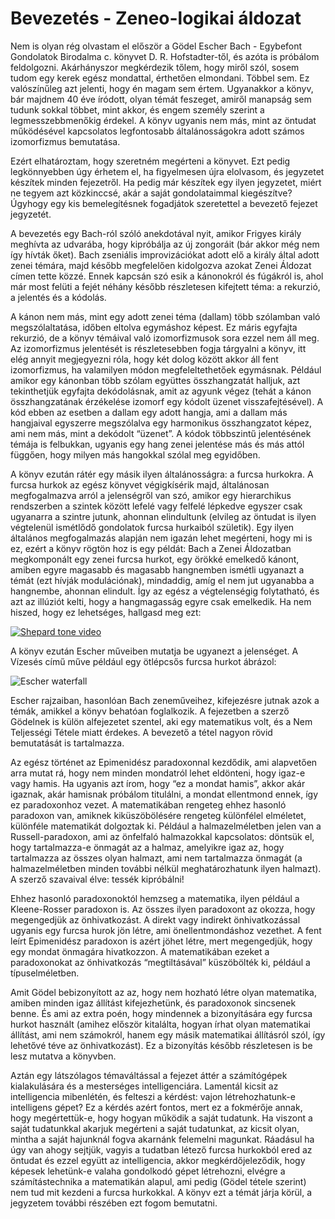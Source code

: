 # Bevezetés - Zeneo-logikai áldozat

Nem is olyan rég olvastam el először a Gödel Escher Bach - Egybefont Gondolatok Birodalma c. könyvet D. R. Hofstadter-től, és azóta is próbálom feldolgozni. Akárhányszor megkérdezik tőlem, hogy miről szól, sosem tudom egy kerek egész mondattal, érthetően elmondani. Többel sem. Ez valószínűleg azt jelenti, hogy én magam sem értem. Ugyanakkor a könyv, bár majdnem 40 éve íródott, olyan témát feszeget, amiről manapság sem tudunk sokkal többet, mint akkor, és engem személy szerint a legmesszebbmenőkig érdekel. A könyv ugyanis nem más, mint az öntudat működésével kapcsolatos legfontosabb általánosságokra adott számos izomorfizmus bemutatása.

Ezért elhatároztam, hogy szeretném megérteni a könyvet. Ezt pedig legkönnyebben úgy érhetem el, ha figyelmesen újra elolvasom, és jegyzetet készítek minden fejezetről.  Ha pedig már készítek egy ilyen jegyzetet, miért ne tegyem azt közkinccsé, akár a saját gondolataimmal kiegészítve? Úgyhogy egy kis bemelegítésnek fogadjátok szeretettel a bevezető fejezet jegyzetét.

A bevezetés egy Bach-ról szóló anekdotával nyit, amikor Frigyes király meghívta az udvarába, hogy kipróbálja az új zongoráit (bár akkor még nem így hívták őket). Bach zseniális improvizációkat adott elő a király által adott zenei témára, majd később megfelelően kidolgozva azokat Zenei Áldozat címen tette közzé. Ennek kapcsán szó esik a kánonokról és fúgákról is, ahol már most felüti a fejét néhány később részletesen kifejtett téma: a rekurzió, a jelentés és a kódolás.

A kánon nem más, mint egy adott zenei téma (dallam) több szólamban való megszólaltatása, időben eltolva egymáshoz képest. Ez máris egyfajta rekurzió, de a könyv témáival való izomorfizmusok sora ezzel nem áll meg. Az izomorfizmus jelentését is részletesebben fogja tárgyalni a könyv, itt elég annyit megjegyezni róla, hogy két dolog között akkor áll fent izomorfizmus, ha valamilyen módon megfeleltethetőek egymásnak. Például amikor egy kánonban több szólam együttes összhangzatát halljuk, azt tekinthetjük egyfajta dekódolásnak, amit az agyunk végez (tehát a kánon összhangzatának érzékelése izomorf egy kódolt üzenet visszafejtésével). A kód ebben az esetben a dallam egy adott hangja, ami a dallam más hangjaival egyszerre megszólalva egy harmonikus összhangzatot képez, ami nem más, mint a dekódolt “üzenet”. A kódok többszintű jelentésének témája is felbukkan, ugyanis egy hang zenei jelentése más és más attól függően, hogy milyen más hangokkal szólal meg egyidőben.

A könyv ezután rátér egy másik ilyen általánosságra: a furcsa hurkokra. A furcsa hurkok az egész könyvet végigkísérik majd, általánosan megfogalmazva arról a jelenségről van szó, amikor egy hierarchikus rendszerben a szintek között lefelé vagy felfelé lépkedve egyszer csak ugyanarra a szintre jutunk, ahonnan elindultunk (elvileg az öntudat is ilyen végtelenül ismétlődő gondolatok furcsa hurkaiból születik). Egy ilyen általános megfogalmazás alapján nem igazán lehet megérteni, hogy mi is ez, ezért a könyv rögtön hoz is egy példát: Bach a Zenei Áldozatban megkomponált egy zenei furcsa hurkot, egy örökké emelkedő kánont, amiben egyre magasabb és magasabb hangnemben ismétli ugyanazt a témát (ezt hívják modulációnak), mindaddig, amíg el nem jut ugyanabba a hangnembe, ahonnan elindult. Így az egész a végtelenségig folytatható, és azt az illúziót kelti, hogy a hangmagasság egyre csak emelkedik. Ha nem hiszed, hogy ez lehetséges, hallgasd meg ezt:

[![Shepard tone video][shepard-yt-image]][shepard-video]

A könyv ezután Escher műveiben mutatja be ugyanezt a jelenséget. A Vízesés című műve például egy ötlépcsős furcsa hurkot ábrázol:

![Escher waterfall][escher-waterfall]

Escher rajzaiban, hasonlóan Bach zeneműveihez, kifejezésre jutnak azok a témák, amikkel a könyv behatóan foglalkozik. A fejezetben a szerző Gödelnek is külön alfejezetet szentel, aki egy matematikus volt, és a Nem Teljességi Tétele miatt érdekes. A bevezető a tétel nagyon rövid bemutatását is tartalmazza.

Az egész történet az Epimenidész paradoxonnal kezdődik, ami alapvetően arra mutat rá, hogy nem minden mondatról lehet eldönteni, hogy igaz-e vagy hamis. Ha ugyanis azt írom, hogy “ez a mondat hamis”, akkor akár igaznak, akár hamisnak próbálom titulálni, a mondat ellentmond ennek, így ez paradoxonhoz vezet. A matematikában rengeteg ehhez hasonló paradoxon van, amiknek kiküszöbölésére rengeteg különfélel elméletet, különféle matematikát dolgoztak ki. Például a halmazelméletben jelen van a Russell-paradoxon, ami az önfelfaló halmazokkal kapcsolatos: döntsük el, hogy tartalmazza-e önmagát az a halmaz, amelyikre igaz az, hogy tartalmazza az összes olyan halmazt, ami nem tartalmazza önmagát (a halmazelméletben minden további nélkül meghatározhatunk ilyen halmazt). A szerző szavaival élve: tessék kipróbálni!

Ehhez hasonló paradoxonoktól hemzseg a matematika, ilyen például a Kleene-Rosser paradoxon is. Az összes ilyen paradoxont az okozza, hogy megengedjük az önhivatkozást. A direkt vagy indirekt önhivatkozással ugyanis egy furcsa hurok jön létre, ami önellentmondáshoz vezethet. A fent leírt Epimenidész paradoxon is azért jöhet létre, mert megengedjük, hogy egy mondat önmagára hivatkozzon. A matematikában ezeket a paradoxonokat az önhivatkozás “megtiltásával” küszöbölték ki, például a típuselméletben.

Amit Gödel bebizonyított az az, hogy nem hozható létre olyan matematika, amiben minden igaz állítást kifejezhetünk, és paradoxonok sincsenek benne. És ami az extra poén, hogy mindennek a bizonyítására egy furcsa hurkot használt (amihez először kitalálta, hogyan írhat olyan matematikai állítást, ami nem számokról, hanem egy másik matematikai állításról szól, így lehetővé téve az önhivatkozást). Ez a bizonyítás később részletesen is be lesz mutatva a könyvben.

Aztán egy látszólagos témaváltással a fejezet áttér a számítógépek kialakulására és a mesterséges intelligenciára. Lamentál kicsit az intelligencia mibenlétén, és felteszi a kérdést: vajon létrehozhatunk-e intelligens gépet? Ez a kérdés azért fontos, mert ez a fokmérője annak, hogy megértettük-e, hogy hogyan működik a saját tudatunk. Ha viszont a saját tudatunkkal akarjuk megérteni a saját tudatunkat, az kicsit olyan, mintha a saját hajunknál fogva akarnánk felemelni magunkat. Ráadásul ha úgy van ahogy sejtjük, vagyis a tudatban létező furcsa hurkokból ered az öntudat és ezzel együtt az intelligencia, akkor megkérdőjeleződik, hogy képesek lehetünk-e valaha gondolkodó gépet létrehozni, elvégre a számítástechnika a matematikán alapul, ami pedig (Gödel tétele szerint) nem tud mit kezdeni a furcsa hurkokkal. A könyv ezt a témát járja körül, a jegyzetem további részében ezt fogom bemutatni.

[shepard-yt-image]: http://img.youtube.com/vi/BzNzgsAE4F0/0.jpg
[shepard-video]: https://www.youtube.com/watch?v=BzNzgsAE4F0
[escher-waterfall]: https://upload.wikimedia.org/wikipedia/en/e/e8/Escher_Waterfall.jpg
